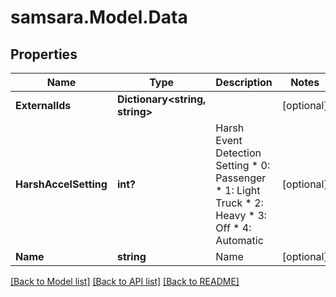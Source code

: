 # samsara.Model.Data
## Properties

Name | Type | Description | Notes
------------ | ------------- | ------------- | -------------
**ExternalIds** | **Dictionary&lt;string, string&gt;** |  | [optional] 
**HarshAccelSetting** | **int?** | Harsh Event Detection Setting * 0: Passenger * 1: Light Truck * 2: Heavy * 3: Off * 4: Automatic | [optional] 
**Name** | **string** | Name | [optional] 

[[Back to Model list]](../README.md#documentation-for-models) [[Back to API list]](../README.md#documentation-for-api-endpoints) [[Back to README]](../README.md)

